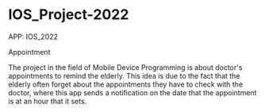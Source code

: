 # IOS_Project-2022

APP: IOS_2022 

Appointment

The project in the field of Mobile Device Programming is about doctor's appointments to remind the elderly.
This idea is due to the fact that the elderly often forget about the appointments they have to check with the doctor, where this app sends a notification on the date that the appointment is at an hour that it sets.
 
